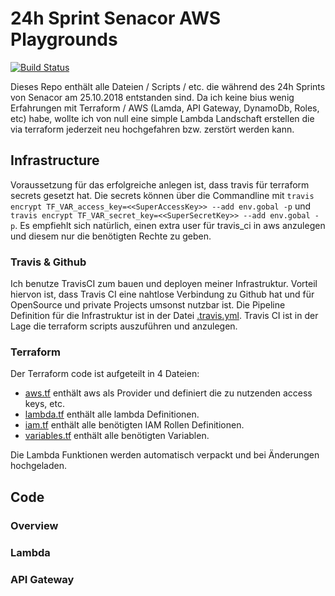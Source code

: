 # 24h Sprint Senacor AWS Playgrounds

[![Build Status](https://travis-ci.org/sebastianneb/AWSPlaygrounds.svg?branch=master)](https://travis-ci.org/sebastianneb/AWSPlaygrounds)

Dieses Repo enthält alle Dateien / Scripts / etc. die während des 24h Sprints von Senacor am 25.10.2018 entstanden sind. Da ich
keine bius wenig Erfahrungen mit Terraform / AWS (Lamda, API Gateway, DynamoDb, Roles, etc) habe, wollte ich von null eine simple
Lambda Landschaft erstellen die via terraform jederzeit neu hochgefahren bzw. zerstört werden kann.

## Infrastructure

Voraussetzung für das erfolgreiche anlegen ist, dass travis für terraform secrets gesetzt hat. Die secrets können über die Commandline mit
`travis encrypt TF_VAR_access_key=<<SuperAccessKey>> --add env.gobal -p` und `travis encrypt TF_VAR_secret_key=<<SuperSecretKey>> --add env.gobal -p`.
Es empfiehlt sich natürlich, einen extra user für travis_ci in aws anzulegen und diesem nur die benötigten Rechte zu geben.

### Travis & Github

Ich benutze TravisCI zum bauen und deployen meiner Infrastruktur. Vorteil hiervon ist, dass Travis CI eine nahtlose Verbindung zu Github hat
und für OpenSource und private Projects umsonst nutzbar ist. Die Pipeline Definition für die Infrastruktur ist in der Datei [.travis.yml](.travis.yml).
Travis CI ist in der Lage die terraform scripts auszuführen und anzulegen.

### Terraform

Der Terraform code ist aufgeteilt in 4 Dateien:

* [aws.tf](terraform/aws.tf) enthält aws als Provider und definiert die zu nutzenden access keys, etc.
* [lambda.tf](terraform/lambda.tf) enthält alle lambda Definitionen.
* [iam.tf](terraform/iam.tf) enthält alle benötigten IAM Rollen Definitionen.
* [variables.tf](terraform/variables.tf) enthält alle benötigten Variablen.

Die Lambda Funktionen werden automatisch verpackt und bei Änderungen hochgeladen.

## Code

### Overview

### Lambda

### API Gateway